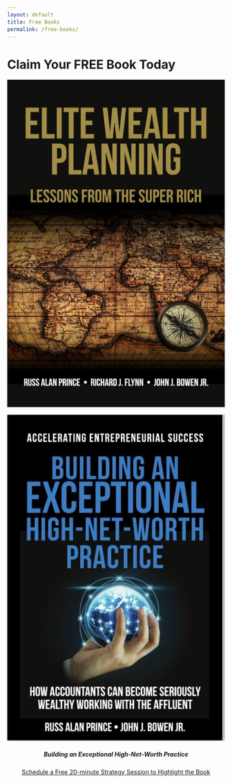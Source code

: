 ```yaml
---
layout: default
title: Free Books
permalink: /free-books/
---
```

<div class="center">
<h1 class="free-book">Claim Your FREE Book Today</h1>



<a href="https://mediabox.cegworldwide.com/members/_resources/books/ELITE_WEALTH_PLANNING" target="_blank"><img src="/img/book1.jpg" class="half-image"></a><br>

<img src="/img/book.jpg" class="half-image"><br>
</div>

<center>
<h5 class="free-book-subtitle">Building an Exceptional High-Net-Worth Practice</h5>
<p class="readlink"><a href="https://calendly.com/phone2019calendar" target="_blank">Schedule a Free 20-minute Strategy Session to Highlight the Book</a></p>
</center>
